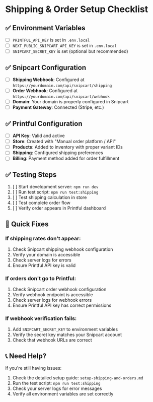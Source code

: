 # Shipping & Order Setup Checklist

## ✅ Environment Variables
- [ ] `PRINTFUL_API_KEY` is set in `.env.local`
- [ ] `NEXT_PUBLIC_SNIPCART_API_KEY` is set in `.env.local`
- [ ] `SNIPCART_SECRET_KEY` is set (optional but recommended)

## ✅ Snipcart Configuration
- [ ] **Shipping Webhook**: Configured at `https://yourdomain.com/api/snipcart/shipping`
- [ ] **Order Webhook**: Configured at `https://yourdomain.com/api/snipcart/webhook`
- [ ] **Domain**: Your domain is properly configured in Snipcart
- [ ] **Payment Gateway**: Connected (Stripe, etc.)

## ✅ Printful Configuration
- [ ] **API Key**: Valid and active
- [ ] **Store**: Created with "Manual order platform / API"
- [ ] **Products**: Added to inventory with proper variant IDs
- [ ] **Shipping**: Configured shipping preferences
- [ ] **Billing**: Payment method added for order fulfillment

## ✅ Testing Steps
1. [ ] Start development server: `npm run dev`
2. [ ] Run test script: `npm run test:shipping`
3. [ ] Test shipping calculation in store
4. [ ] Test complete order flow
5. [ ] Verify order appears in Printful dashboard

## 🔧 Quick Fixes

### If shipping rates don't appear:
1. Check Snipcart shipping webhook configuration
2. Verify your domain is accessible
3. Check server logs for errors
4. Ensure Printful API key is valid

### If orders don't go to Printful:
1. Check Snipcart order webhook configuration
2. Verify webhook endpoint is accessible
3. Check server logs for webhook errors
4. Ensure Printful API key has correct permissions

### If webhook verification fails:
1. Add `SNIPCART_SECRET_KEY` to environment variables
2. Verify the secret key matches your Snipcart account
3. Check that webhook URLs are correct

## 📞 Need Help?

If you're still having issues:
1. Check the detailed setup guide: `setup-shipping-and-orders.md`
2. Run the test script: `npm run test:shipping`
3. Check your server logs for error messages
4. Verify all environment variables are set correctly
